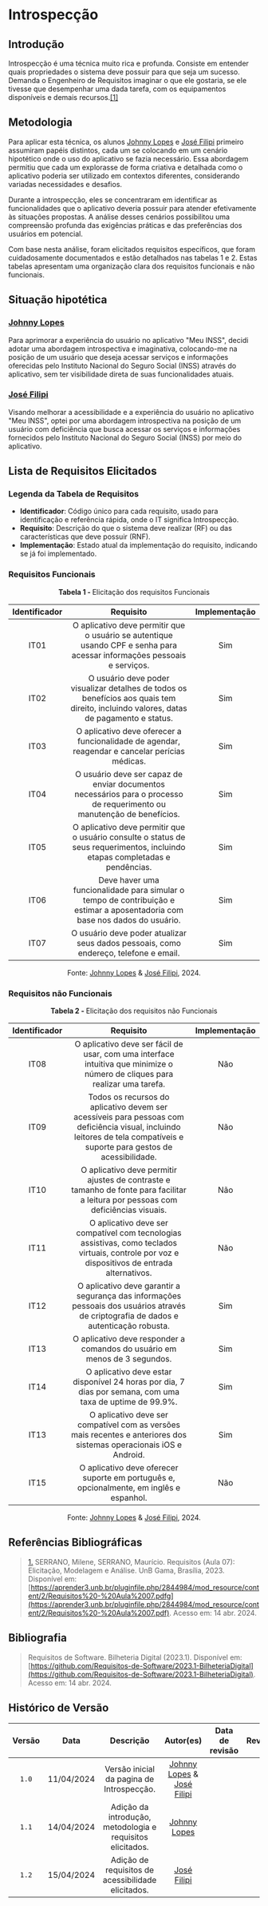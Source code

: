 # Introspecção

## Introdução
Introspecção é uma técnica muito rica e profunda. Consiste em entender quais propriedades o sistema deve possuir para que seja um sucesso. Demanda o Engenheiro de Requisitos imaginar o que ele gostaria, se ele tivesse que desempenhar uma dada tarefa, com os equipamentos disponíveis e demais recursos.<a id="TEC1" href="#RP1">[1]</a>

## Metodologia

Para aplicar esta técnica, os alunos [Johnny Lopes](https://github.com/JohnnyLopess) e [José Filipi](https://github.com/JoseFilipi) primeiro assumiram papéis distintos, cada um se colocando em um cenário hipotético onde o uso do aplicativo se fazia necessário. Essa abordagem permitiu que cada um explorasse de forma criativa e detalhada como o aplicativo poderia ser utilizado em contextos diferentes, considerando variadas necessidades e desafios.

Durante a introspecção, eles se concentraram em identificar as funcionalidades que o aplicativo deveria possuir para atender efetivamente às situações propostas. A análise desses cenários possibilitou uma compreensão profunda das exigências práticas e das preferências dos usuários em potencial.

Com base nesta análise, foram elicitados requisitos específicos, que foram cuidadosamente documentados e estão detalhados nas tabelas 1 e 2. Estas tabelas apresentam uma organização clara dos requisitos funcionais e não funcionais.

## Situação hipotética

### [Johnny Lopes](https://github.com/JohnnyLopess)

Para aprimorar a experiência do usuário no aplicativo "Meu INSS", decidi adotar uma abordagem introspectiva e imaginativa, colocando-me na posição de um usuário que deseja acessar serviços e informações oferecidas pelo Instituto Nacional do Seguro Social (INSS) através do aplicativo, sem ter visibilidade direta de suas funcionalidades atuais.

### [José Filipi](https://github.com/JoseFilipi)

Visando melhorar a acessibilidade e a experiência do usuário no aplicativo "Meu INSS", optei por uma abordagem introspectiva na posição de um usuário com deficiência que busca acessar os serviços e informações fornecidos pelo Instituto Nacional do Seguro Social (INSS) por meio do aplicativo.


## Lista de Requisitos Elicitados

### Legenda da Tabela de Requisitos

- **Identificador**: Código único para cada requisito, usado para identificação e referência rápida, onde o IT significa Introspecção.
- **Requisito**: Descrição do que o sistema deve realizar (RF) ou das características que deve possuir (RNF).
- **Implementação**: Estado atual da implementação do requisito, indicando se já foi implementado.



### Requisitos Funcionais
<p align="center" > <strong> Tabela 1 - </Strong> Elicitação dos requisitos Funcionais</font> <gitbr></p>

|Identificador|Requisito|Implementação|
|:--:|:--:|:--:|
|IT01|O aplicativo deve permitir que o usuário se autentique usando CPF e senha para acessar informações pessoais e serviços.|Sim|
|IT02|O usuário deve poder visualizar detalhes de todos os benefícios aos quais tem direito, incluindo valores, datas de pagamento e status.|Sim|
|IT03|O aplicativo deve oferecer a funcionalidade de agendar, reagendar e cancelar perícias médicas.|Sim|
|IT04|O usuário deve ser capaz de enviar documentos necessários para o processo de requerimento ou manutenção de benefícios.|Sim|
|IT05|O aplicativo deve permitir que o usuário consulte o status de seus requerimentos, incluindo etapas completadas e pendências.|Sim|
|IT06|Deve haver uma funcionalidade para simular o tempo de contribuição e estimar a aposentadoria com base nos dados do usuário.|Sim|
|IT07|O usuário deve poder atualizar seus dados pessoais, como endereço, telefone e email.|Sim|

<p align="center">Fonte: <a href="https://github.com/JohnnyLopess">Johnny Lopes</a> & <a href="https://github.com/JoseFilipi">José Filipi</a>, 2024.</p>


### Requisitos não Funcionais
<p align="center" > <strong> Tabela 2 - </Strong> Elicitação dos requisitos não Funcionais</font> <gitbr></p>

|Identificador|Requisito|Implementação|
|:--:|:--:|:--:|
|IT08|O aplicativo deve ser fácil de usar, com uma interface intuitiva que minimize o número de cliques para realizar uma tarefa.|Não|
|IT09|Todos os recursos do aplicativo devem ser acessíveis para pessoas com deficiência visual, incluindo leitores de tela compatíveis e suporte para gestos de acessibilidade.|Não|
|IT10|O aplicativo deve permitir ajustes de contraste e tamanho de fonte para facilitar a leitura por pessoas com deficiências visuais.|Não|
|IT11|O aplicativo deve ser compatível com tecnologias assistivas, como teclados virtuais, controle por voz e dispositivos de entrada alternativos.|Não|
|IT12|O aplicativo deve garantir a segurança das informações pessoais dos usuários através de criptografia de dados e autenticação robusta.|Sim|
|IT13|O aplicativo deve responder a comandos do usuário em menos de 3 segundos.|Sim|
|IT14|O aplicativo deve estar disponível 24 horas por dia, 7 dias por semana, com uma taxa de uptime de 99.9%.|Sim|
|IT13|O aplicativo deve ser compatível com as versões mais recentes e anteriores dos sistemas operacionais iOS e Android.|Sim|
|IT15|O aplicativo deve oferecer suporte em português e, opcionalmente, em inglês e espanhol.|Não|

<p align="center">Fonte: <a href="https://github.com/JohnnyLopess">Johnny Lopes</a> & <a href="https://github.com/JoseFilipi">José Filipi</a>, 2024.</p>

## Referências Bibliográficas

> <a id="RP1" href="#TEC1">1.</a> SERRANO, Milene, SERRANO, Maurício. Requisitos (Aula 07): Elicitação, Modelagem e Análise. UnB Gama, Brasília, 2023. Disponível em: [https://aprender3.unb.br/pluginfile.php/2844984/mod_resource/content/2/Requisitos%20-%20Aula%2007.pdfg](https://aprender3.unb.br/pluginfile.php/2844984/mod_resource/content/2/Requisitos%20-%20Aula%2007.pdf). Acesso em: 14 abr. 2024.

## Bibliografia

> </a> Requisitos de Software. Bilheteria Digital (2023.1). Disponível em: [https://github.com/Requisitos-de-Software/2023.1-BilheteriaDigital](https://github.com/Requisitos-de-Software/2023.1-BilheteriaDigital). Acesso em: 14 abr. 2024.

## Histórico de Versão
| Versão | Data | Descrição | Autor(es) | Data de revisão | Revisor(es) |
| :-: | :-: | :-: | :-: | :-: | :-: |
| `1.0` | 11/04/2024  | Versão inicial da pagina de Introspecção. | [Johnny Lopes](https://github.com/JohnnyLopess) & [José Filipi](https://github.com/JoseFilipi) | | |
| `1.1` | 14/04/2024  | Adição da introdução, metodologia e requisitos elicitados. | [Johnny Lopes](https://github.com/JohnnyLopess) | | |
| `1.2` | 15/04/2024  | Adição de requisitos de acessibilidade elicitados. | [José Filipi](https://github.com/JohnnyLopess) | | |